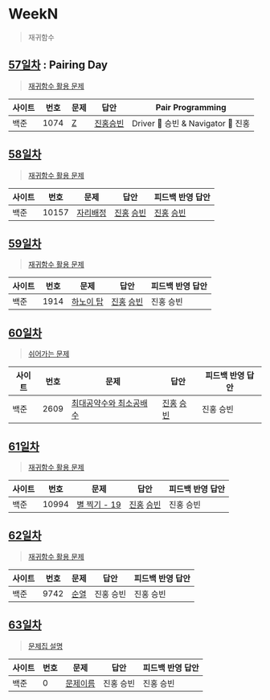 # WeekN
> 재귀함수

## [57일차](Day57) : Pairing Day

> [재귀함수 활용 문제](https://www.acmicpc.net/group/workbook/view/9797/30766)

| 사이트 | 번호 | 문제                 | 답안                | Pair Programming    |
| ------ | ---- | -------------------- | ------------------- | ------------------- |
| 백준   | 1074    | [Z](https://www.acmicpc.net/problem/1074) | [진홍승빈](Day57/bj1074_kjhwsb.java) | Driver 🚗 승빈 & Navigator 🧭 진홍 |

## [58일차](Day58)

> [재귀함수 활용 문제](https://www.acmicpc.net/group/workbook/view/9797/30852)

| 사이트 | 번호 | 문제                 | 답안                | 피드백 반영 답안    |
| ------ | ---- | -------------------- | ------------------- | ------------------- |
| 백준   | 10157 | [자리배정](https://www.acmicpc.net/problem/10157) | [진홍](Day58/bj10157_kjh.java) [승빈](Day58/bj10157_wsb.java) | [진홍](Day58/bj10157_kjh_fb.java) [승빈](Day58/bj10157_wsb_fb.java) |

## [59일차](Day59)

> [재귀함수 활용 문제](https://www.acmicpc.net/group/workbook/view/9797/30854)

| 사이트 | 번호 | 문제                 | 답안                | 피드백 반영 답안    |
| ------ | ---- | -------------------- | ------------------- | ------------------- |
| 백준   | 1914    | [하노이 탑](https://www.acmicpc.net/problem/1914) | [진홍](Day59/bj1914_kjh.java) [승빈](Day59/bj1914_wsb.java) | 진홍 승빈 |

## [60일차](Day60)

> [쉬어가는 문제](https://www.acmicpc.net/group/workbook/view/9797/30898)

| 사이트 | 번호 | 문제                 | 답안                | 피드백 반영 답안    |
| ------ | ---- | -------------------- | ------------------- | ------------------- |
| 백준   | 2609 | [최대공약수와 최소공배수](https://www.acmicpc.net/problem/2609) | [진홍](Day60/bj2609_kjh.java) [승빈](Day60/bj2609_wsb.java) | 진홍 승빈 |

## [61일차](Day61)

> [재귀함수 활용 문제](https://www.acmicpc.net/group/workbook/view/9797/30912)

| 사이트 | 번호 | 문제                 | 답안                | 피드백 반영 답안    |
| ------ | ---- | -------------------- | ------------------- | ------------------- |
| 백준   | 10994    | [별 찍기 - 19](https://www.acmicpc.net/problem/10994) | [진홍](Day61/bj10994_kjh.java) [승빈](Day61/bj10994_wsb.java) | 진홍 승빈 |

## [62일차](Day62)

> [재귀함수 활용 문제](https://www.acmicpc.net/group/workbook/view/9797/30929)

| 사이트 | 번호 | 문제                 | 답안                | 피드백 반영 답안    |
| ------ | ---- | -------------------- | ------------------- | ------------------- |
| 백준   | 9742 | [순열](https://www.acmicpc.net/problem/9742) | 진홍 승빈 | 진홍 승빈 |

## [63일차](Day63)

> [문제집 설명](문제집링크)

| 사이트 | 번호 | 문제                 | 답안                | 피드백 반영 답안    |
| ------ | ---- | -------------------- | ------------------- | ------------------- |
| 백준   | 0    | [문제이름](문제링크) | 진홍 승빈 | 진홍 승빈 |
